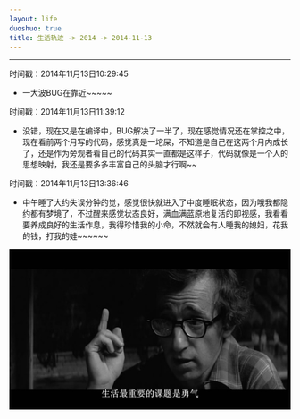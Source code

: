 ```yaml
---
layout: life
duoshuo: true
title: 生活轨迹 -> 2014 -> 2014-11-13
---
```


******

时间戳：2014年11月13日10:29:45

 + 一大波BUG在靠近~~~~~

时间戳：2014年11月13日11:39:12

 + 没错，现在又是在编译中，BUG解决了一半了，现在感觉情况还在掌控之中，现在看前两个月写的代码，感觉真是一坨屎，不知道是自己在这两个月内成长了，还是作为旁观者看自己的代码其实一直都是这样子，代码就像是一个人的思想映射，我还是要多多丰富自己的头脑才行啊~~

时间戳：2014年11月13日13:36:46

+ 中午睡了大约失误分钟的觉，感觉很快就进入了中度睡眠状态，因为哦我都隐约都有梦境了，不过醒来感觉状态良好，满血满蓝原地复活的即视感，我看看要养成良好的生活作息，我得珍惜我的小命，不然就会有人睡我的媳妇，花我的钱，打我的娃~~~~~~


![勇气](/life/2014/2014Res/2014-11-13.jpg)
 